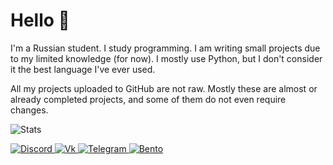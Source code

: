# Hello 👋
I'm a Russian student. I study programming. I am writing small projects due to my limited knowledge (for now). I mostly use Python, but I don't consider it the best language I've ever used.

All my projects uploaded to GitHub are not raw. Mostly these are almost or already completed projects, and some of them do not even require changes.

![Stats](https://github-readme-stats-git-masterrstaa-rickstaa.vercel.app/api?username=vintlgvard&show_icons=true&theme=synthwave)

<div id="badges">
  <a href="https://discord.com/users/889094939831578624">
    <img src="https://img.shields.io/badge/Discord-7289DA?style=for-the-badge&logo=discord&logoColor=white" alt="Discord"/>
  </a>
  <a href="https://vk.com/vintlgvard">
    <img src="https://img.shields.io/badge/вконтакте-%232E87FB.svg?&style=for-the-badge&logo=vk&logoColor=white" alt="Vk"/>
  </a>
  <a href="https://t.me/vintlgvard">
    <img src="https://img.shields.io/badge/Telegram-2CA5E0?style=for-the-badge&logo=telegram&logoColor=white" alt="Telegram"/>
  </a>
  <a href="https://bento.me/vintlgvard">
    <img src="https://img.shields.io/badge/Other links-808080?style=for-the-badge&logo=bento&logoColor=white" alt="Bento"/>
  </a>
</div>
